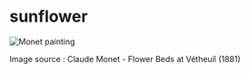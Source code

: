# sunflower

![Monet painting](assets/claude_monet_flower_beds_at_vetheuil.jpg)

Image source : Claude Monet - Flower Beds at Vétheuil (1881)